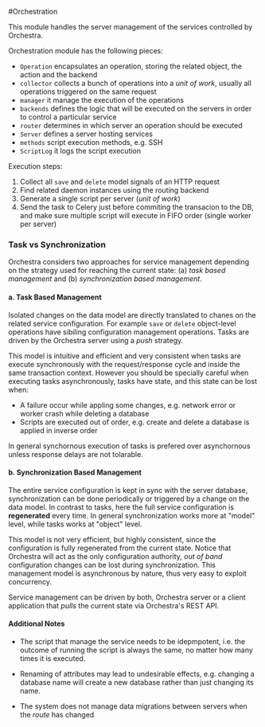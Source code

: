 #Orchestration


This module handles the server management of the services controlled by Orchestra.

Orchestration module has the following pieces:

* `Operation` encapsulates an operation, storing the related object, the action and the backend
* `collector` collects a bunch of operations into a _unit of work_, usually all operations triggered on the same request
* `manager` it manage the execution of the operations
* `backends` defines the logic that will be executed on the servers in order to control a particular service
* `router` determines in which server an operation should be executed
* `Server` defines a server hosting services
* `methods` script execution methods, e.g. SSH
* `ScriptLog` it logs the script execution

Execution steps:

1. Collect all `save` and `delete` model signals of an HTTP request
2. Find related daemon instances using the routing backend
3. Generate a single script per server (_unit of work_)
4. Send the task to Celery just before commiting the transacion to the DB, and make sure multiple script will execute in FIFO order (single worker per server)


### Task vs Synchronization
Orchestra considers two approaches for service management depending on the strategy used for reaching the current state: (a) _task based management_ and (b) _synchronization based management_.


#### a. Task Based Management
Isolated changes on the data model are directly translated to chanes on the related service configuration. For example `save` or `delete` object-level operations have sibiling configuration management operations. Tasks are driven by the Orchestra server using a _push_ strategy.

This model is intuitive and efficient and very consistent when tasks are execute synchronously with the request/response cycle and inside the same transaction context. However you should be specially careful when executing tasks asynchronously, tasks have state, and this state can be lost when:
- A failure occur while appling some changes, e.g. network error or worker crash while deleting a database
- Scripts are executed out of order, e.g. create and delete a database is applied in inverse order

In general synchornous execution of tasks is prefered over asynchornous unless response delays are not tolarable.


#### b. Synchronization Based Management
The entire service configuration is kept in sync with the server database, synchronization can be done periodically or triggered by a change on the data model. In contrast to tasks, here the full service configuration is **regenerated** every time. In general synchronization works more at "model" level, while tasks works at "object" level.

This model is not very efficient, but highly consistent, since the configuration is fully regenerated from the current state. Notice that Orchestra will act as the only configuration authority, _out of band_ configuration changes can be lost during synchronization. This management model is asynchronous by nature, thus very easy to exploit concurrency.

Service management can be driven by both, Orchestra server or a client application that _pulls_ the current state via Orchestra's REST API.


#### Additional Notes
* The script that manage the service needs to be idepmpotent, i.e. the outcome of running the script is always the same, no matter how many times it is executed.

* Renaming of attributes may lead to undesirable effects, e.g. changing a database name will create a new database rather than just changing its name.

* The system does not manage data migrations between servers when the _route_ has changed
